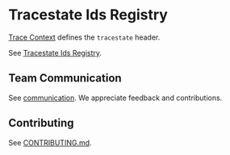 
# Tracestate Ids Registry

[Trace Context](https://w3c.github.io/trace-context/) defines the `tracestate` header.

See [Tracestate Ids Registry](https://w3c.github.io/tracestate-ids-registry/).

## Team Communication

See [communication](https://github.com/w3c/distributed-tracing-wg#team-communication).
We appreciate feedback and contributions.

## Contributing

See [CONTRIBUTING.md](CONTRIBUTING.md).
